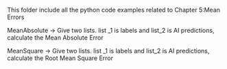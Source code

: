 This folder include all the python code examples related to Chapter 5:Mean Errors

MeanAbsolute         ->  Give two lists. list _1 is labels and list_2 is AI predictions, calculate the Mean Absolute Error

MeanSquare           ->  Give two lists. list _1 is labels and list_2 is AI predictions, calculate the Root Mean Square Error
